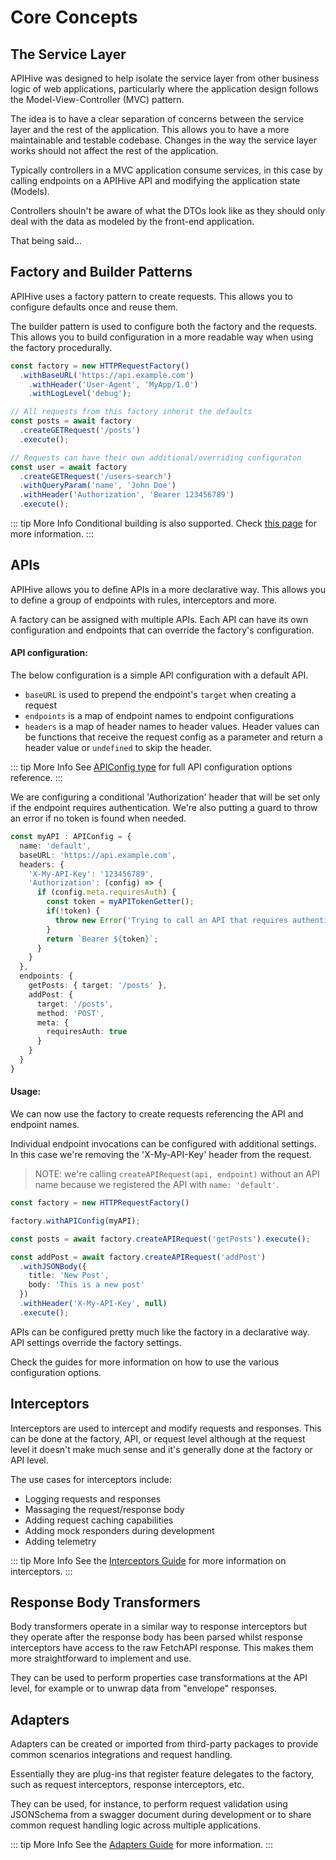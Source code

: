 # Core Concepts

## The Service Layer

APIHive was designed to help isolate the service layer from other business logic of web applications, particularly where the application design follows the Model-View-Controller (MVC) pattern.

The idea is to have a clear separation of concerns between the service layer and the rest of the application. This allows you to have a more maintainable and testable codebase. Changes in the way the service layer works should not affect the rest of the application.

Typically controllers in a MVC application consume services, in this case by calling endpoints on a APIHive API and modifying the application state (Models).

Controllers shouln't be aware of what the DTOs look like as they should only deal with the data as modeled by the front-end application.

That being said...

## Factory and Builder Patterns

APIHive uses a factory pattern to create requests. This allows you to configure defaults once and reuse them.

The builder pattern is used to configure both the factory and the requests. 
This allows you to build configuration in a more readable way when using the factory procedurally.

```typescript
const factory = new HTTPRequestFactory()
  .withBaseURL('https://api.example.com')
    .withHeader('User-Agent', 'MyApp/1.0')
    .withLogLevel('debug');

// All requests from this factory inherit the defaults
const posts = await factory
  .createGETRequest('/posts')
  .execute();

// Requests can have their own additional/overriding configuraton
const user = await factory
  .createGETRequest('/users-search')
  .withQueryParam('name', 'John Doe')
  .withHeader('Authorization', 'Bearer 123456789')
  .execute();
```
::: tip More Info
Conditional building is also supported. Check [this page](./conditional-building.md) for more information.
:::

## APIs

APIHive allows you to define APIs in a more declarative way. This allows you to define a group of endpoints with rules, interceptors and more.

A factory can be assigned with multiple APIs. Each API can have its own configuration and endpoints that can override the factory's configuration.

#### API configuration:

The below configuration is a simple API configuration with a default API.

- `baseURL` is used to prepend the endpoint's `target` when creating a request
- `endpoints` is a map of endpoint names to endpoint configurations
- `headers` is a map of header names to header values. Header values can be functions that receive the request config as a parameter and return a header value or `undefined` to skip the header.

::: tip More Info
See [APIConfig type](/api/type-aliases/APIConfig.md) for full API configuration options reference.
:::

We are configuring a conditional 'Authorization' header that will be set only if the endpoint requires authentication. We're also putting a guard to throw an error if no token is found when needed.

```typescript
const myAPI : APIConfig = {
  name: 'default',
  baseURL: 'https://api.example.com',
  headers: {
    'X-My-API-Key': '123456789',
    'Authorization': (config) => {
      if (config.meta.requiresAuth) {
        const token = myAPITokenGetter();
        if(!token) {
          throw new Error('Trying to call an API that requires authentication but no token was found');
        }
        return `Bearer ${token}`;
      }
    }
  },
  endpoints: {
    getPosts: { target: '/posts' },
    addPost: { 
      target: '/posts',
      method: 'POST',
      meta: {
        requiresAuth: true
      }
    }
  }
}
```

#### Usage:

We can now use the factory to create requests referencing the API and endpoint names.

Individual endpoint invocations can be configured with additional settings.
In this case we're removing the 'X-My-API-Key' header from the request.

> NOTE: we're calling `createAPIRequest(api, endpoint)` without an API name because we registered the API with `name: 'default'`.

```typescript
const factory = new HTTPRequestFactory()

factory.withAPIConfig(myAPI);

const posts = await factory.createAPIRequest('getPosts').execute();

const addPost = await factory.createAPIRequest('addPost')
  .withJSONBody({
    title: 'New Post',
    body: 'This is a new post'
  })
  .withHeader('X-My-API-Key', null)
  .execute();
```

APIs can be configured pretty much like the factory in a declarative way. API settings override the factory settings.

Check the guides for more information on how to use the various configuration options.

## Interceptors

Interceptors are used to intercept and modify requests and responses. This can be done at the factory, API, or request level although at the request level it doesn't make much sense and it's generally done at the factory or API level.

The use cases for interceptors include:

- Logging requests and responses
- Massaging the request/response body
- Adding request caching capabilities
- Adding mock responders during development
- Adding telemetry

::: tip More Info
See the [Interceptors Guide](./interceptors.md) for more information on interceptors.
:::

## Response Body Transformers

Body transformers operate in a similar way to response interceptors but they operate after the response body has been parsed whilst response interceptors have access to the raw FetchAPI response. This makes them more straightforward to implement and use.

They can be used to perform properties case transformations at the API level, for example  or to unwrap data from "envelope" responses.

## Adapters

Adapters can be created or imported from third-party packages to provide common scenarios integrations and request handling.

Essentially they are plug-ins that register feature delegates to the factory, such as request interceptors, response interceptors, etc.

They can be used, for instance, to perform request validation using JSONSchema from a swagger document during development or to share common request handling logic across multiple applications.

::: tip More Info
See the [Adapters Guide](./adapters.md) for more information.
:::